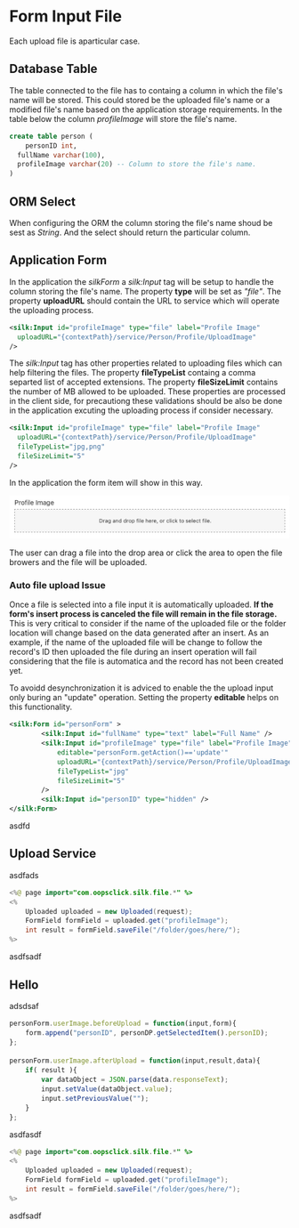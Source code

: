 # Form Input File

Each upload file is aparticular case.

## Database Table

The table connected to the file has to containg a column in which the file's name will be stored. This could stored be the uploaded file's name or a modified file's name based on the application storage requirements. In the table below the column *profileImage* will store the file's name.

```sql
create table person (
	personID int,
  fullName varchar(100),
  profileImage varchar(20) -- Column to store the file's name.
)
```

## ORM Select

When configuring the ORM the column storing the file's name shoud be sest as *String*. And the select should return the particular column.

## Application Form

In the application the *silkForm* a *silk:Input* tag will be setup to handle the column storing the file's name. The property **type** will be set as *"file"*. The property **uploadURL** should contain the URL to service which will operate the uploading process.

```xml
<silk:Input id="profileImage" type="file" label="Profile Image"
  uploadURL="{contextPath}/service/Person/Profile/UploadImage"
/>
```

The *silk:Input* tag has other properties related to uploading files which can help filtering the files. The property **fileTypeList** containg a comma separted list of accepted extensions. The property **fileSizeLimit** contains the number of MB allowed to be uploaded.  These properties are processed in the client side, for precautiong these validations should be also be done in the application excuting the uploading process if consider necessary.

```xml
<silk:Input id="profileImage" type="file" label="Profile Image"
  uploadURL="{contextPath}/service/Person/Profile/UploadImage"
  fileTypeList="jpg,png"
  fileSizeLimit="5"
/>
```

In the application the form item will show in this way.

![Form Input File](../.gitbook/assets/form_file_empty.png)

The user can drag a file into the drop area or click the area to open the file browers and the file will be uploaded.

### Auto file upload Issue

Once a file is selected into a file input it is automatically uploaded. **If the form's insert process is canceled the file will remain in the file storage.** This is very critical to consider if the name of the uploaded file or the folder location will change based on the data generated after an insert. As an example, if the name of the uploaded file will be change to follow the record's ID then uploaded the file during an insert operation will fail considering that the file is automatica and the record  has not been created yet.

To avoidd desynchronization it is adviced to enable the the upload input only buring an "update" operation. Setting the property **editable** helps on this functionality.

```xml
<silk:Form id="personForm" >
		<silk:Input id="fullName" type="text" label="Full Name" />
		<silk:Input id="profileImage" type="file" label="Profile Image"
			editable="personForm.getAction()=='update'"
			uploadURL="{contextPath}/service/Person/Profile/UploadImage"
			fileTypeList="jpg"
			fileSizeLimit="5"
		/>
		<silk:Input id="personID" type="hidden" />
</silk:Form>
```

asdfd

## Upload Service

asdfads

```java
<%@ page import="com.oopsclick.silk.file.*" %>
<%
	Uploaded uploaded = new Uploaded(request);
	FormField formField = uploaded.get("profileImage");
	int result = formField.saveFile("/folder/goes/here/");
%>
```

asdfsadf

## Hello

adsdsaf

```javascript
personForm.userImage.beforeUpload = function(input,form){
	form.append("personID", personDP.getSelectedItem().personID);
};
        
personForm.userImage.afterUpload = function(input,result,data){
	if( result ){
		var dataObject = JSON.parse(data.responseText);
		input.setValue(dataObject.value);
		input.setPreviousValue("");
	}
};
```

asdfasdf

```java
<%@ page import="com.oopsclick.silk.file.*" %>
<%
	Uploaded uploaded = new Uploaded(request);
	FormField formField = uploaded.get("profileImage");
	int result = formField.saveFile("/folder/goes/here/");
%>
```

asdfsadf
